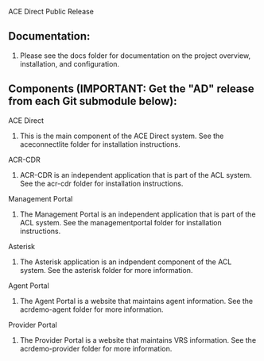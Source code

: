 ACE Direct Public Release

## Documentation:
 1. Please see the docs folder for documentation on the project overview, installation, and configuration.

## Components (IMPORTANT: Get the "AD" release from each Git submodule below):

ACE Direct
 1. This is the main component of the ACE Direct system. See the aceconnectlite folder for installation instructions.

ACR-CDR
 1. ACR-CDR is an independent application that is part of the ACL system. See the acr-cdr folder for installation instructions.
 
Management Portal
 1. The Management Portal is an independent application that is part of the ACL system. See the managementportal folder for installation instructions.
 
Asterisk
 1. The Asterisk application is an indpendent component of the ACL system. See the asterisk folder for more information.
 
Agent Portal
 1. The Agent Portal is a website that maintains agent information. See the acrdemo-agent folder for more information.
 
Provider Portal
 1. The Provider Portal is a website that maintains VRS information. See the acrdemo-provider folder for more information.
 
 
 
 
 



